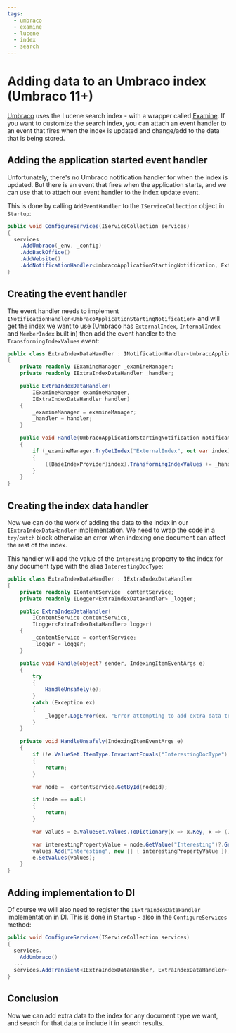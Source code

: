 ```yaml
---
tags:
  - umbraco
  - examine
  - lucene
  - index
  - search
---
```


# Adding data to an Umbraco index (Umbraco 11+)

[Umbraco](https://umbraco.com/) uses the Lucene search index - with a wrapper called [Examine](https://shazwazza.github.io/Examine/). If you want to customize the search index, you can attach an event handler to an event that fires when the index is updated and change/add to the data that is being stored.

## Adding the application started event handler

Unfortunately, there's no Umbraco notification handler for when the index is updated. But there is an event that fires when the application starts, and we can use that to attach our event handler to the index update event.

This is done by calling `AddEventHandler` to the `IServiceCollection` object in `Startup`:

```csharp
public void ConfigureServices(IServiceCollection services)
{
  services
    .AddUmbraco(_env, _config)
    .AddBackOffice()
    .AddWebsite()
    .AddNotificationHandler<UmbracoApplicationStartingNotification, ExtraIndexDataHandler>()
}
```

## Creating the event handler

The event handler needs to implement `INotificationHandler<UmbracoApplicationStartingNotification>` and will get the index we want to use (Umbraco has `ExternalIndex`, `InternalIndex` and `MemberIndex` built in) then add the event handler to the `TransformingIndexValues` event:

```csharp
public class ExtraIndexDataHandler : INotificationHandler<UmbracoApplicationStartingNotification>
{
    private readonly IExamineManager _examineManager;
    private readonly IExtraIndexDataHandler _handler;

    public ExtraIndexDataHandler(
        IExamineManager examineManager,
        IExtraIndexDataHandler handler)
    {
        _examineManager = examineManager;
        _handler = handler;
    }

    public void Handle(UmbracoApplicationStartingNotification notification)
    {
        if (_examineManager.TryGetIndex("ExternalIndex", out var index))
        {
            ((BaseIndexProvider)index).TransformingIndexValues += _handler.Handle;
        }
    }
}
```

## Creating the index data handler

Now we can do the work of adding the data to the index in our `IExtraIndexDataHandler` implementation. We need to wrap the code in a `try`/`catch` block otherwise an error when indexing one document can affect the rest of the index.

This handler will add the value of the `Interesting` property to the index for any document type with the alias `InterestingDocType`:

```csharp
public class ExtraIndexDataHandler : IExtraIndexDataHandler
{
    private readonly IContentService _contentService;
    private readonly ILogger<ExtraIndexDataHandler> _logger;

    public ExtraIndexDataHandler(
        IContentService contentService,
        ILogger<ExtraIndexDataHandler> logger)
    {
        _contentService = contentService;
        _logger = logger;
    }

    public void Handle(object? sender, IndexingItemEventArgs e)
    {
        try
        {
            HandleUnsafely(e);
        }
        catch (Exception ex)
        {
            _logger.LogError(ex, "Error attempting to add extra data to index while processing nodeId {nodeId}", e.ValueSet.Id);
        }
    }

    private void HandleUnsafely(IndexingItemEventArgs e)
    {
        if (!e.ValueSet.ItemType.InvariantEquals("InterestingDocType") || !int.TryParse(e.ValueSet.Id, out var nodeId))
        {
            return;
        }

        var node = _contentService.GetById(nodeId);

        if (node == null)
        {
            return;
        }

        var values = e.ValueSet.Values.ToDictionary(x => x.Key, x => (IEnumerable<object>)x.Value);

        var interestingPropertyValue = node.GetValue("Interesting")?.GetValue();
        values.Add("Interesting", new [] { interestingPropertyValue });
        e.SetValues(values);
    }
}
```

## Adding implementation to DI

Of course we will also need to register the `IExtraIndexDataHandler` implementation in DI. This is done in `Startup` - also in the `ConfigureServices` method:

```csharp
public void ConfigureServices(IServiceCollection services)
{
  services.
    AddUmbraco()
  ...
  services.AddTransient<IExtraIndexDataHandler, ExtraIndexDataHandler>();
}

```

## Conclusion

Now we can add extra data to the index for any document type we want, and search for that data or include it in search results.
